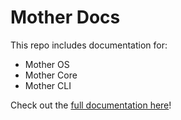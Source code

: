 # Mother Docs

This repo includes documentation for:

- Mother OS
- Mother Core
- Mother CLI

Check out the [full documentation here](https://lukejamesmorrison.github.io/mother-docs/)!